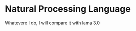 Natural Processing Language
===========================

Whatevere I do, I will compare it with lama 3.0 